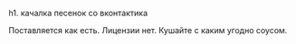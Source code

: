 h1. качалка песенок со вконтактика

Поставляется как есть.
Лицензии нет.
Кушайте с каким угодно соусом.